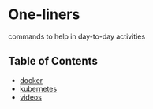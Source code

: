 # One-liners

commands to help in day-to-day activities

## Table of Contents

* [docker](/one-liners/docker/README.md)  
* [kubernetes](/one-liners/kubernetes/README.md)  
* [videos](/one-liners/video/README.md)